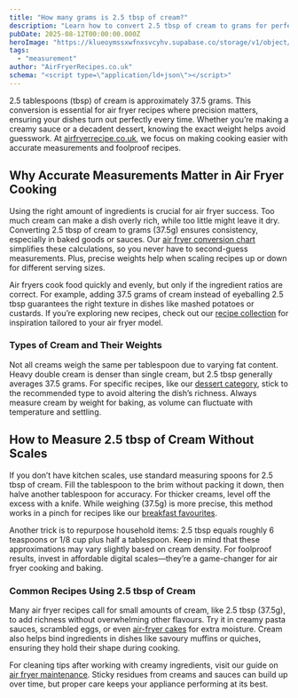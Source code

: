 ```yaml
---
title: "How many grams is 2.5 tbsp of cream?"
description: "Learn how to convert 2.5 tbsp of cream to grams for perfect air fryer recipes. Get accurate measurements in seconds!"
pubDate: 2025-08-12T00:00:00.000Z
heroImage: "https://klueoymssxwfnxsvcyhv.supabase.co/storage/v1/object/public/md/how-many-grams-is-2-5-tbsp-of-cream-2d3edb9a.webp"
tags:
  - "measurement"
author: "AirFryerRecipes.co.uk"
schema: "<script type=\"application/ld+json\"></script>"
---
```


<p>2.5 tablespoons (tbsp) of cream is approximately 37.5 grams. This conversion is essential for air fryer recipes where precision matters, ensuring your dishes turn out perfectly every time. Whether you’re making a creamy sauce or a decadent dessert, knowing the exact weight helps avoid guesswork. At <a href=https://www.airfryerrecipe.co.uk>airfryerrecipe.co.uk</a>, we focus on making cooking easier with accurate measurements and foolproof recipes.</p>

<h2>Why Accurate Measurements Matter in Air Fryer Cooking</h2>  
<p>Using the right amount of ingredients is crucial for air fryer success. Too much cream can make a dish overly rich, while too little might leave it dry. Converting 2.5 tbsp of cream to grams (37.5g) ensures consistency, especially in baked goods or sauces. Our <a href=https://www.airfryerrecipe.co.uk/air-fryer-conversion-chart>air fryer conversion chart</a> simplifies these calculations, so you never have to second-guess measurements. Plus, precise weights help when scaling recipes up or down for different serving sizes.</p>  

<p>Air fryers cook food quickly and evenly, but only if the ingredient ratios are correct. For example, adding 37.5 grams of cream instead of eyeballing 2.5 tbsp guarantees the right texture in dishes like mashed potatoes or custards. If you’re exploring new recipes, check out our <a href=https://www.airfryerrecipe.co.uk/recipes>recipe collection</a> for inspiration tailored to your air fryer model.</p>  

<h3>Types of Cream and Their Weights</h3>  
<p>Not all creams weigh the same per tablespoon due to varying fat content. Heavy double cream is denser than single cream, but 2.5 tbsp generally averages 37.5 grams. For specific recipes, like our <a href=https://www.airfryerrecipe.co.uk/recipe-category/dessert>dessert category</a>, stick to the recommended type to avoid altering the dish’s richness. Always measure cream by weight for baking, as volume can fluctuate with temperature and settling.</p>  

<h2>How to Measure 2.5 tbsp of Cream Without Scales</h2>  
<p>If you don’t have kitchen scales, use standard measuring spoons for 2.5 tbsp of cream. Fill the tablespoon to the brim without packing it down, then halve another tablespoon for accuracy. For thicker creams, level off the excess with a knife. While weighing (37.5g) is more precise, this method works in a pinch for recipes like our <a href=https://www.airfryerrecipe.co.uk/recipe-category/breakfast>breakfast favourites</a>.</p>  

<p>Another trick is to repurpose household items: 2.5 tbsp equals roughly 6 teaspoons or 1/8 cup plus half a tablespoon. Keep in mind that these approximations may vary slightly based on cream density. For foolproof results, invest in affordable digital scales—they’re a game-changer for air fryer cooking and baking.</p>  

<h3>Common Recipes Using 2.5 tbsp of Cream</h3>  
<p>Many air fryer recipes call for small amounts of cream, like 2.5 tbsp (37.5g), to add richness without overwhelming other flavours. Try it in creamy pasta sauces, scrambled eggs, or even <a href=https://www.airfryerrecipe.co.uk/recipe-category/cakes>air-fryer cakes</a> for extra moisture. Cream also helps bind ingredients in dishes like savoury muffins or quiches, ensuring they hold their shape during cooking.</p>  

<p>For cleaning tips after working with creamy ingredients, visit our guide on <a href=https://www.airfryerrecipe.co.uk/air-fryer-cleaner>air fryer maintenance</a>. Sticky residues from creams and sauces can build up over time, but proper care keeps your appliance performing at its best.</p>